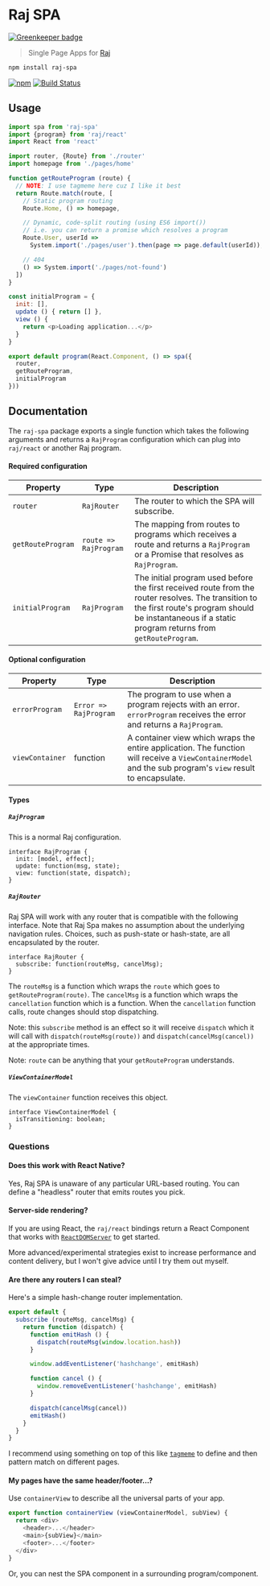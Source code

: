 # Raj SPA

[![Greenkeeper badge](https://badges.greenkeeper.io/andrejewski/raj-spa.svg)](https://greenkeeper.io/)

> Single Page Apps for [Raj](https://github.com/andrejewski/raj)

```sh
npm install raj-spa
```

[![npm](https://img.shields.io/npm/v/raj-spa.svg)](https://www.npmjs.com/package/raj-spa)
[![Build Status](https://travis-ci.org/andrejewski/raj-spa.svg?branch=master)](https://travis-ci.org/andrejewski/raj-spa)

## Usage

```js
import spa from 'raj-spa'
import {program} from 'raj/react'
import React from 'react'

import router, {Route} from './router'
import homepage from './pages/home'

function getRouteProgram (route) {
  // NOTE: I use tagmeme here cuz I like it best
  return Route.match(route, [
    // Static program routing
    Route.Home, () => homepage,

    // Dynamic, code-split routing (using ES6 import())
    // i.e. you can return a promise which resolves a program
    Route.User, userId =>
      System.import('./pages/user').then(page => page.default(userId)),

    // 404
    () => System.import('./pages/not-found')
  ])
}

const initialProgram = {
  init: [],
  update () { return [] },
  view () {
    return <p>Loading application...</p>
  }
}

export default program(React.Component, () => spa({
  router,
  getRouteProgram,
  initialProgram
}))
```

## Documentation

The `raj-spa` package exports a single function which takes the following arguments and returns a `RajProgram` configuration which can plug into `raj/react` or another Raj program.

#### Required configuration

| Property | Type | Description |
| -------- | ---- | ----------- |
| `router` | `RajRouter` | The router to which the SPA will subscribe.
| `getRouteProgram` | `route => RajProgram` | The mapping from routes to programs which receives a route and returns a `RajProgram` or a Promise that resolves as `RajProgram`.
| `initialProgram` | `RajProgram` | The initial program used before the first received route from the router resolves. The transition to the first route's program should be instantaneous if a static program returns from `getRouteProgram`.

#### Optional configuration

| Property | Type | Description |
| -------- | ---- | ----------- |
| `errorProgram` | `Error => RajProgram` | The program to use when a program rejects with an error. `errorProgram` receives the error and returns a `RajProgram`.
| `viewContainer` | function | A container view which wraps the entire application. The function will receive a `ViewContainerModel` and the sub program's `view` result to encapsulate.

#### Types

##### `RajProgram`
This is a normal Raj configuration.

```
interface RajProgram {
  init: [model, effect];
  update: function(msg, state);
  view: function(state, dispatch);
}
```

##### `RajRouter`
Raj SPA will work with any router that is compatible with the following interface. Note that Raj Spa makes no assumption about the underlying navigation rules. Choices, such as push-state or hash-state, are all encapsulated by the router.

```
interface RajRouter {
  subscribe: function(routeMsg, cancelMsg);
}
```

The `routeMsg` is a function which wraps the `route` which goes to `getRouteProgram(route)`. The `cancelMsg` is a function which wraps the `cancellation` function which is a function. When the `cancellation` function calls, route changes should stop dispatching.

Note: this `subscribe` method is an effect so it will receive `dispatch` which it will call with `dispatch(routeMsg(route))` and `dispatch(cancelMsg(cancel))` at the appropriate times.

Note: `route` can be anything that your `getRouteProgram` understands.

##### `ViewContainerModel`
The `viewContainer` function receives this object.

```
interface ViewContainerModel {
  isTransitioning: boolean;
}
```

### Questions

#### Does this work with React Native?
Yes, Raj SPA is unaware of any particular URL-based routing. You can define a "headless" router that emits routes you pick.

#### Server-side rendering?
If you are using React, the `raj/react` bindings return a React Component that works with [`ReactDOMServer`](https://facebook.github.io/react/docs/react-dom-server.html) to get started.

More advanced/experimental strategies exist to increase performance and content delivery, but I won't give advice until I try them out myself.

#### Are there any routers I can steal?
Here's a simple hash-change router implementation.

```js
export default {
  subscribe (routeMsg, cancelMsg) {
    return function (dispatch) {
      function emitHash () {
        dispatch(routeMsg(window.location.hash))
      }

      window.addEventListener('hashchange', emitHash)

      function cancel () {
        window.removeEventListener('hashchange', emitHash)
      }

      dispatch(cancelMsg(cancel))
      emitHash()
    }
  }
}
```

I recommend using something on top of this like [`tagmeme`](https://github.com/andrejewski/tagmeme) to define and then pattern match on different pages.

#### My pages have the same header/footer...?
Use `containerView` to describe all the universal parts of your app.

```js
export function containerView (viewContainerModel, subView) {
  return <div>
    <header>...</header>
    <main>{subView}</main>
    <footer>...</footer>
  </div>
}
```

Or, you can nest the SPA component in a surrounding program/component.
